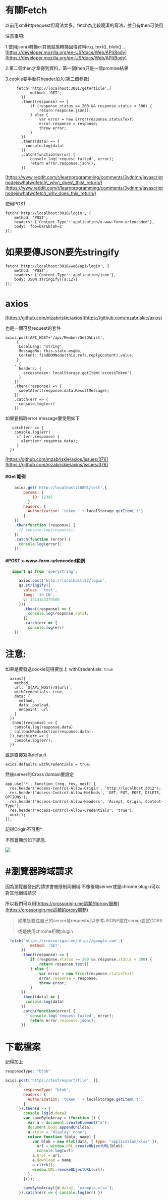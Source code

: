 # 有關Fetch

以前用xmlHttprequest但寫法太多，fetch為比較簡潔的寫法，並且有then可使用

注意事項:

1.使用json\(\)轉換or其他型態轉換回傳資料e.g. text\(\), blob\(\) ...[https://developer.mozilla.org/en-US/docs/Web/API/Body](https://developer.mozilla.org/en-US/docs/Web/API/Body)

2.第二個then才拿得到資料，第一個then只是一個promise結果

3.cookie要手動在header加入\(第二個參數\)

```
     fetch('http://localhost:3001/getArticle',{
           method: 'GET',
       })
       .then((response) => {
           if (response.status >= 200 && response.status < 300) {
               return response.json();
           } else {
               var error = new Error(response.statusText)
               error.response = response;
               throw error;
           }
       })
       .then((data) => {
         console.log(data)
       })
       .catch(function(error) {
           console.log('request failed', error);
           return error.response.json();
       })
```

[https://www.reddit.com/r/learnprogramming/comments/3ydnmn/javascriptnodejswhatwgfetch\_why\_does\_this\_return/](https://www.reddit.com/r/learnprogramming/comments/3ydnmn/javascriptnodejswhatwgfetch_why_does_this_return/)

使用POST

```
fetch('http://localhost:3016/login', {
    method: 'POST',
    headers: {'Content-Type':'application/x-www-form-urlencoded'},
    body: 'foo=bar&blah=1'
});
```

# 如果要傳JSON要先stringify

```
fetch('http://localhost:3016/we6/api/login', {
    method: 'POST',
    headers: {'Content-Type':'application/json'},
    body: JSON.stringify({a:12})
});
```

# 

# axios

[https://github.com/mzabriskie/axios](https://github.com/mzabriskie/axios)

也是一個可發request的套件

```
axios.post(API_HOST+'/api/Member/GetQAList',
     {
      LocalLang: "string",
      MessageNo: this.state.msgNo,
      Content: findDOMNode(this.refs.replyContent).value,
     }
    , {      
      headers: {
        accesstoken: localStorage.getItem('accessToken')
      } 
    })
    .then((response) => {
      sweetAlert(response.data.ResultMessage);
    })
    .catch(err => {
      console.log(err)
    })
```

如果要抓取error message要使用如下

```
  .catch(err => {
    console.log(err)
     if (err.response) {
       alert(err.response.data); 
     }
  })
```

[https://github.com/mzabriskie/axios/issues/376](https://github.com/mzabriskie/axios/issues/376)

#### \#Get 範例

```js
    axios.get('http://localhost:10001/test',{
        params: {
            ID: 12345
          },
        headers: {
          Authorization: 'token ' + localStorage.getItem('t')
        }
    })
    .then(function (response) {
      // console.log(response);
    })
    .catch(function (error) {
      console.log(error);
    });
```

#### \#POST x-www-form-urlencoded範例

```js
   import qs from 'querystring';

      axios.post('http://localhost:82/login',
      qs.stringify({
        values: 'test',
        lang: 'zh-CN',
        v: 1513153379508
      }))
        .then((response) => {
          console.log(response.data);
        })
        .catch(err => {
          console.log(err)
    })
```

# 注意:

如果是要發送cookie記得要加上 withCredentials: `true`

      axios({
        method,
        url: `${API_HOST}/${url}`,
        withCredentials: true,
        data: {
          method,
          data: payload,
          endpoint: url
        }
      })
      .then((response) => {
        console.log(response.data)
        callbackReduxAction(response.data);
      }).catch(err => {
        console.log(err);
      })

或是直接寫為default

```
axios.defaults.withCredentials = true;
```

然後server的Cross domain要設定

```
app.use('*', function (req, res, next) {
  res.header('Access-Control-Allow-Origin', 'http://localhost:3012');
  res.header('Access-Control-Allow-Methods', 'GET, PUT, POST, DELETE, OPTIONS');
  res.header('Access-Control-Allow-Headers', 'Accept, Origin, Content-Type');
  res.header('Access-Control-Allow-Credentials', 'true');
  next();
});
```

記得Origin不可用\*

不然會顯示如下訊息.

![](/assets/asca.png)

# \#瀏覽器跨域請求

因為瀏覽器發出的請求會被限制同網域  不像後端server或是chrome plugin可以對其他網域請求

所以我們可以用[https://crossorigin.me這類的proxy服務](https://crossorigin.me這類的proxy服務)

> 如果是要往自己的server發request可以參考JSONP或在server設定CORS
>
> 或是使用chrome相關plugin

```js
  fetch('https://crossorigin.me/http://google.com',{
           method: 'GET',
       })
       .then((response) => {
           if (response.status >= 200 && response.status < 300) {
               return response.text()
           } else {
               var error = new Error(response.statusText)
               error.response = response;
               throw error;
           }
       })
       .then((data) => {
         console.log(data)
       })
       .catch(function(error) {
           console.log('request failed', error);
           return error.response.json();
       })
```

# 下載檔案

記得加上

```js
responseType: "blob"
```

```js
axios.post('https://test/export/file', {},
      {
        responseType: "blob",
        headers: {
          Authorization: 'token ' + localStorage.getItem('t')
        }
      }).then(d => {
        console.log(d.data)
        var saveByteArray = (function () {
          var a = document.createElement("a");
          document.body.appendChild(a);
          a.style = "display: none";
          return function (data, name) {
            var blob = new Blob(data, { type: "application/xlsx" }),
              url = window.URL.createObjectURL(blob);
              console.log(url)
            a.href = url;
            a.download = name;
            a.click();
            window.URL.revokeObjectURL(url);
          };
        }());

        saveByteArray([d.data], 'example.xlsx');
      }).catch(err => { console.log(err) })
```



